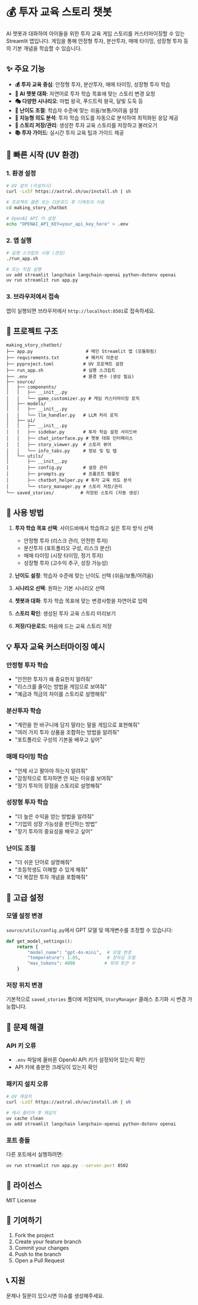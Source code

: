 # 💰 투자 교육 스토리 챗봇

AI 챗봇과 대화하여 아이들을 위한 투자 교육 게임 스토리를 커스터마이징할 수 있는 Streamlit 앱입니다. 
게임을 통해 안정형 투자, 분산투자, 매매 타이밍, 성장형 투자 등의 기본 개념을 학습할 수 있습니다.

## ✨ 주요 기능

- **💰 투자 교육 중심**: 안정형 투자, 분산투자, 매매 타이밍, 성장형 투자 학습
- **🤖 AI 챗봇 대화**: 자연어로 투자 학습 목표에 맞는 스토리 변경 요청
- **🎭 다양한 시나리오**: 마법 왕국, 푸드트럭 왕국, 달빛 도둑 등
- **🎯 난이도 조절**: 학습자 수준에 맞는 쉬움/보통/어려움 설정
- **🧠 지능형 의도 분석**: 투자 학습 의도를 자동으로 분석하여 최적화된 응답 제공
- **💾 스토리 저장/관리**: 생성한 투자 교육 스토리를 저장하고 불러오기
- **📚 투자 가이드**: 실시간 투자 교육 팁과 가이드 제공

## 🚀 빠른 시작 (UV 환경)

### 1. 환경 설정

```bash
# UV 설치 (미설치시)
curl -LsSf https://astral.sh/uv/install.sh | sh

# 프로젝트 클론 또는 다운로드 후 디렉토리 이동
cd making_story_chatbot

# OpenAI API 키 설정
echo "OPENAI_API_KEY=your_api_key_here" > .env
```

### 2. 앱 실행

```bash
# 실행 스크립트 사용 (권장)
./run_app.sh

# 또는 직접 실행
uv add streamlit langchain langchain-openai python-dotenv openai
uv run streamlit run app.py
```

### 3. 브라우저에서 접속

앱이 실행되면 브라우저에서 `http://localhost:8501`로 접속하세요.

## 📁 프로젝트 구조

```
making_story_chatbot/
├── app.py                    # 메인 Streamlit 앱 (모듈화됨)
├── requirements.txt          # 패키지 의존성
├── pyproject.toml           # UV 프로젝트 설정
├── run_app.sh               # 실행 스크립트
├── .env                     # 환경 변수 (생성 필요)
├── source/
│   ├── components/
│   │   ├── __init__.py
│   │   └── game_customizer.py # 게임 커스터마이징 로직
│   ├── models/
│   │   ├── __init__.py
│   │   └── llm_handler.py   # LLM 처리 로직
│   ├── ui/
│   │   ├── __init__.py
│   │   ├── sidebar.py       # 투자 학습 설정 사이드바
│   │   ├── chat_interface.py # 챗봇 대화 인터페이스
│   │   ├── story_viewer.py  # 스토리 뷰어
│   │   └── info_tabs.py     # 정보 및 팁 탭
│   └── utils/
│       ├── __init__.py
│       ├── config.py        # 설정 관리
│       ├── prompts.py       # 프롬프트 템플릿
│       ├── chatbot_helper.py # 투자 교육 의도 분석
│       └── story_manager.py # 스토리 저장/관리
└── saved_stories/          # 저장된 스토리 (자동 생성)
```

## 🎯 사용 방법

1. **투자 학습 목표 선택**: 사이드바에서 학습하고 싶은 투자 방식 선택
   - 안정형 투자 (리스크 관리, 안전한 투자)
   - 분산투자 (포트폴리오 구성, 리스크 분산)
   - 매매 타이밍 (시장 타이밍, 정기 투자)
   - 성장형 투자 (고수익 추구, 성장 가능성)

2. **난이도 설정**: 학습자 수준에 맞는 난이도 선택 (쉬움/보통/어려움)

3. **시나리오 선택**: 원하는 기본 시나리오 선택

4. **챗봇과 대화**: 투자 학습 목표에 맞는 변경사항을 자연어로 입력

5. **스토리 확인**: 생성된 투자 교육 스토리 미리보기

6. **저장/다운로드**: 마음에 드는 교육 스토리 저장

## 💡 투자 교육 커스터마이징 예시

### 안정형 투자 학습
- "안전한 투자가 왜 중요한지 알려줘"
- "리스크를 줄이는 방법을 게임으로 보여줘"
- "예금과 적금의 차이를 스토리로 설명해줘"

### 분산투자 학습
- "계란을 한 바구니에 담지 말라는 말을 게임으로 표현해줘"
- "여러 가지 투자 상품을 조합하는 방법을 알려줘"
- "포트폴리오 구성의 기본을 배우고 싶어"

### 매매 타이밍 학습
- "언제 사고 팔아야 하는지 알려줘"
- "감정적으로 투자하면 안 되는 이유를 보여줘"
- "정기 투자의 장점을 스토리로 설명해줘"

### 성장형 투자 학습
- "더 높은 수익을 얻는 방법을 알려줘"
- "기업의 성장 가능성을 판단하는 방법"
- "장기 투자의 중요성을 배우고 싶어"

### 난이도 조절
- "더 쉬운 단어로 설명해줘"
- "초등학생도 이해할 수 있게 해줘"
- "더 복잡한 투자 개념을 포함해줘"

## 🔧 고급 설정

### 모델 설정 변경
`source/utils/config.py`에서 GPT 모델 및 매개변수를 조정할 수 있습니다:

```python
def get_model_settings():
    return {
        "model_name": "gpt-4o-mini",  # 모델 변경
        "temperature": 1.05,          # 창의성 조절
        "max_tokens": 4096           # 최대 토큰 수
    }
```

### 저장 위치 변경
기본적으로 `saved_stories` 폴더에 저장되며, `StoryManager` 클래스 초기화 시 변경 가능합니다.

## 🐛 문제 해결

### API 키 오류
- `.env` 파일에 올바른 OpenAI API 키가 설정되어 있는지 확인
- API 키에 충분한 크레딧이 있는지 확인

### 패키지 설치 오류
```bash
# UV 재설치
curl -LsSf https://astral.sh/uv/install.sh | sh

# 캐시 클리어 후 재설치
uv cache clean
uv add streamlit langchain langchain-openai python-dotenv openai
```

### 포트 충돌
다른 포트에서 실행하려면:
```bash
uv run streamlit run app.py --server.port 8502
```

## 📝 라이선스

MIT License

## 🤝 기여하기

1. Fork the project
2. Create your feature branch
3. Commit your changes
4. Push to the branch
5. Open a Pull Request

## 📞 지원

문제나 질문이 있으시면 이슈를 생성해주세요.
